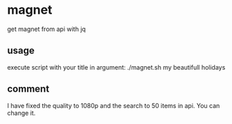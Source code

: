 # magnet
get magnet from api with jq
## usage
execute script with your title in argument:
./magnet.sh my beautifull holidays
## comment
I have fixed the quality to 1080p and the search to 50 items in api.
You can change it. 
